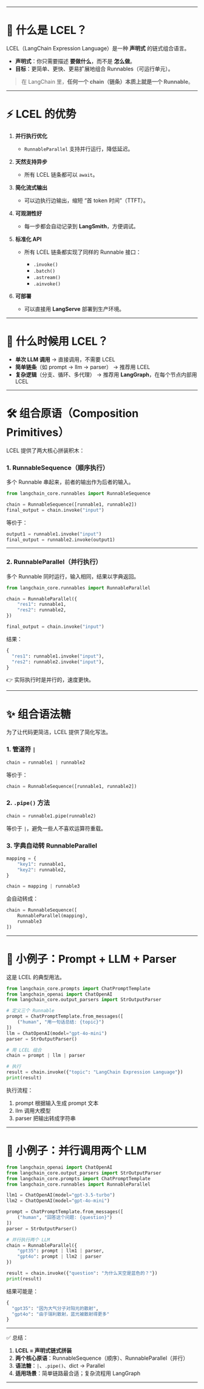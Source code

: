  
---

# 🧩 什么是 LCEL？

LCEL（LangChain Expression Language）是一种 **声明式** 的链式组合语言。

* **声明式**：你只需要描述 **要做什么**，而不是 **怎么做**。
* **目标**：更简单、更快、更易扩展地组合 Runnables（可运行单元）。

> 在 LangChain 里，**任何一个 chain（链条）本质上就是一个 Runnable**。

---

# ⚡ LCEL 的优势

1. **并行执行优化**

   * `RunnableParallel` 支持并行运行，降低延迟。
2. **天然支持异步**

   * 所有 LCEL 链条都可以 `await`。
3. **简化流式输出**

   * 可以边执行边输出，缩短 “首 token 时间”（TTFT）。
4. **可观测性好**

   * 每一步都会自动记录到 **LangSmith**，方便调试。
5. **标准化 API**

   * 所有 LCEL 链条都实现了同样的 Runnable 接口：

     * `.invoke()`
     * `.batch()`
     * `.astream()`
     * `.ainvoke()`
6. **可部署**

   * 可以直接用 **LangServe** 部署到生产环境。

---

# 🤔 什么时候用 LCEL？

* **单次 LLM 调用** → 直接调用，不需要 LCEL
* **简单链条**（如 prompt → llm → parser） → 推荐用 LCEL
* **复杂逻辑**（分支、循环、多代理） → 推荐用 **LangGraph**，在每个节点内部用 LCEL

---

# 🛠️ 组合原语（Composition Primitives）

LCEL 提供了两大核心拼装积木：

### 1. RunnableSequence（顺序执行）

多个 Runnable 串起来，前者的输出作为后者的输入。

```python
from langchain_core.runnables import RunnableSequence

chain = RunnableSequence([runnable1, runnable2])
final_output = chain.invoke("input")
```

等价于：

```python
output1 = runnable1.invoke("input")
final_output = runnable2.invoke(output1)
```

---

### 2. RunnableParallel（并行执行）

多个 Runnable 同时运行，输入相同，结果以字典返回。

```python
from langchain_core.runnables import RunnableParallel

chain = RunnableParallel({
    "res1": runnable1,
    "res2": runnable2,
})

final_output = chain.invoke("input")
```

结果：

```python
{
  "res1": runnable1.invoke("input"),
  "res2": runnable2.invoke("input"),
}
```

👉 实际执行时是并行的，速度更快。

---

# ✨ 组合语法糖

为了让代码更简洁，LCEL 提供了简化写法。

### 1. 管道符 `|`

```python
chain = runnable1 | runnable2
```

等价于：

```python
chain = RunnableSequence([runnable1, runnable2])
```

### 2. `.pipe()` 方法

```python
chain = runnable1.pipe(runnable2)
```

等价于 `|`，避免一些人不喜欢运算符重载。

### 3. 字典自动转 RunnableParallel

```python
mapping = {
    "key1": runnable1,
    "key2": runnable2,
}

chain = mapping | runnable3
```

会自动转成：

```python
chain = RunnableSequence([
    RunnableParallel(mapping),
    runnable3
])
```

---

# 📌 小例子：Prompt + LLM + Parser

这是 LCEL 的典型用法。

```python
from langchain_core.prompts import ChatPromptTemplate
from langchain_openai import ChatOpenAI
from langchain_core.output_parsers import StrOutputParser

# 定义三个 Runnable
prompt = ChatPromptTemplate.from_messages([
    ("human", "用一句话总结: {topic}")
])
llm = ChatOpenAI(model="gpt-4o-mini")
parser = StrOutputParser()

# 用 LCEL 组合
chain = prompt | llm | parser

# 执行
result = chain.invoke({"topic": "LangChain Expression Language"})
print(result)
```

执行流程：

1. prompt 根据输入生成 prompt 文本
2. llm 调用大模型
3. parser 把输出转成字符串

---

# 📌 小例子：并行调用两个 LLM

```python
from langchain_openai import ChatOpenAI
from langchain_core.output_parsers import StrOutputParser
from langchain_core.prompts import ChatPromptTemplate
from langchain_core.runnables import RunnableParallel

llm1 = ChatOpenAI(model="gpt-3.5-turbo")
llm2 = ChatOpenAI(model="gpt-4o-mini")

prompt = ChatPromptTemplate.from_messages([
    ("human", "回答这个问题: {question}")
])
parser = StrOutputParser()

# 并行执行两个 LLM
chain = RunnableParallel({
    "gpt35": prompt | llm1 | parser,
    "gpt4o": prompt | llm2 | parser
})

result = chain.invoke({"question": "为什么天空是蓝色的？"})
print(result)
```

结果可能是：

```python
{
  "gpt35": "因为大气分子对阳光的散射",
  "gpt4o": "由于瑞利散射，蓝光被散射得更多"
}
```

---

✅ 总结：

1. **LCEL = 声明式链式拼装**
2. **两个核心原语**：RunnableSequence（顺序）、RunnableParallel（并行）
3. **语法糖**：`|`、`.pipe()`、dict → Parallel
4. **适用场景**：简单链路最合适；复杂流程用 LangGraph

---
 